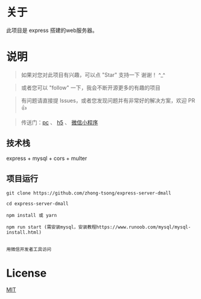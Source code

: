 
# 关于

此项目是 express 搭建的web服务器。


# 说明

>  如果对您对此项目有兴趣，可以点 "Star" 支持一下 谢谢！ ^_^

>  或者您可以 "follow" 一下，我会不断开源更多的有趣的项目

>  有问题请直接提 Issues，或者您发现问题并有非常好的解决方案，欢迎 PR 👍

>  传送门：[pc](https://github.com/zhong-tsong/react-pc-dmall)  、 [h5](https://github.com/zhong-tsong/react-h5-dmall)  、 [微信小程序](https://github.com/zhong-tsong/taro-wx-dmall)



## 技术栈

express + mysql + cors + multer


## 项目运行


```
git clone https://github.com/zhong-tsong/express-server-dmall  

cd express-server-dmall  

npm install 或 yarn

npm run start (需安装mysql，安装教程https://www.runoob.com/mysql/mysql-install.html)


用微信开发者工具访问

```


# License

[MIT](https://github.com/zhong-tsong/express-server-dmall/blob/master/LICENSE)

